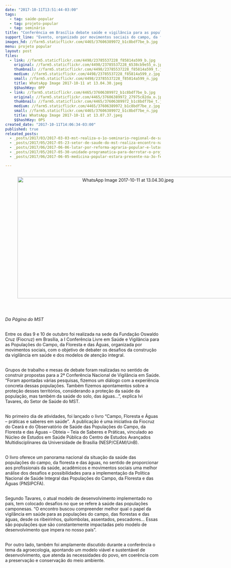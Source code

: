 ```yaml
---
date: "2017-10-11T13:51:44-03:00"
tags:
  - tag: saúde-popular
  - tag: projeto-popular
  - tag: seminário
title: "Conferência em Brasília debate saúde e vigilância para as populações do campo\n\n"
support_line: "Evento, organizado por movimentos sociais do campo, da floresta e das águas, foi realizado na sede da Fiocruz, entre os dias 9 e 10 de outubro"
images_hd: //farm5.staticflickr.com/4465/37606389972_b1c8bdf7be_b.jpg
menu: projeto popular
layout: post
files:
  - link: //farm5.staticflickr.com/4498/23785537228_f85814a599_b.jpg
    original: //farm5.staticflickr.com/4498/23785537228_6538cb9e55_o.jpg
    thumbnail: //farm5.staticflickr.com/4498/23785537228_f85814a599_t.jpg
    medium: //farm5.staticflickr.com/4498/23785537228_f85814a599_z.jpg
    small: //farm5.staticflickr.com/4498/23785537228_f85814a599_n.jpg
    title: WhatsApp Image 2017-10-11 at 13.04.30.jpeg
    $$hashKey: 0PP
  - link: //farm5.staticflickr.com/4465/37606389972_b1c8bdf7be_b.jpg
    original: //farm5.staticflickr.com/4465/37606389972_27975c82da_o.jpg
    thumbnail: //farm5.staticflickr.com/4465/37606389972_b1c8bdf7be_t.jpg
    medium: //farm5.staticflickr.com/4465/37606389972_b1c8bdf7be_z.jpg
    small: //farm5.staticflickr.com/4465/37606389972_b1c8bdf7be_n.jpg
    title: WhatsApp Image 2017-10-11 at 13.07.37.jpeg
    $$hashKey: 0PS
created_date: "2017-10-11T14:06:34-03:00"
published: true
releated_posts:
  - _posts/2017/03/2017-03-03-mst-realiza-o-1o-seminario-regional-de-saude-popular-da-bahia.md
  - _posts/2017/05/2017-05-23-setor-de-saude-do-mst-realiza-encontro-nacional-no-rio-grande-do-sul.md
  - _posts/2017/06/2017-06-06-lutar-por-reforma-agraria-popular-e-lutar-por-saude.md
  - _posts/2017/05/2017-05-30-unidade-programatica-para-derrotar-o-projeto-do-golpe.md
  - _posts/2017/06/2017-06-05-medicina-popular-estara-presente-na-3o-feira-da-reforma-agraria-em-salvador.md

---
```

<div style="text-align:center">
<figure class="image" style="display:inline-block"><img alt="WhatsApp Image 2017-10-11 at 13.04.30.jpeg" height="394" src="//farm5.staticflickr.com/4498/23785537228_f85814a599_b.jpg" width="700" />
<figcaption></figcaption>
</figure>
</div>

<p>&nbsp;</p>

<p><em>Da P&aacute;gina do MST</em></p>

<p><br />
Entre os dias 9 e 10 de outubro foi realizada na sede da Funda&ccedil;&atilde;o Oswaldo Cruz (Fiocruz) em Bras&iacute;lia, a I Confer&ecirc;ncia Livre em Sa&uacute;de e Vigil&acirc;ncia para as Popula&ccedil;&otilde;es do Campo, da Floresta e das &Aacute;guas, organizada por movimentos sociais, com o objetivo de debater os desafios da constru&ccedil;&atilde;o da vigil&acirc;ncia em sa&uacute;de e dos modelos de aten&ccedil;&atilde;o integral.</p>

<p><br />
Grupos de trabalho e mesas de debate foram realizadas no sentido de construir propostas para a 2&ordf; Confer&ecirc;ncia Nacional de Vigil&acirc;ncia em Sa&uacute;de. &ldquo;Foram apontadas v&aacute;rias pesquisas, fizemos um di&aacute;logo com a experi&ecirc;ncia concreta dessas popula&ccedil;&otilde;es. Tamb&eacute;m fizemos apontamentos sobre a prote&ccedil;&atilde;o desses territ&oacute;rios, considerando a prote&ccedil;&atilde;o da sa&uacute;de da popula&ccedil;&atilde;o, mas tamb&eacute;m da sa&uacute;de do solo, das &aacute;guas...&rdquo;, explica Ivi Tavares, do Setor de Sa&uacute;de do MST.</p>

<p><br />
No primeiro dia de atividades, foi lan&ccedil;ado o livro &ldquo;Campo, Floresta e &Aacute;guas &ndash; pr&aacute;ticas e saberes em sa&uacute;de&rdquo;.&nbsp; A publica&ccedil;&atilde;o &eacute; uma iniciativa da Fiocruz do Cear&aacute; e do Observat&oacute;rio de Sa&uacute;de das Popula&ccedil;&otilde;es do Campo, da Floresta e das &Aacute;guas &ndash; Obteia &ndash; Teia de Saberes e Pr&aacute;ticas, vinculado ao N&uacute;cleo de Estudos em Sa&uacute;de P&uacute;blica do Centro de Estudos Avan&ccedil;ados Multidisciplinares da Universidade de Bras&iacute;lia (NESP/CEAM/UnB).</p>

<p><br />
O livro oferece um panorama nacional da situa&ccedil;&atilde;o da sa&uacute;de das popula&ccedil;&otilde;es do campo, da floresta e das &aacute;guas, no sentido de proporcionar aos profissionais da sa&uacute;de, acad&ecirc;micos e movimentos sociais uma melhor an&aacute;lise dos desafios e possibilidades para a implementa&ccedil;&atilde;o da Pol&iacute;tica Nacional de Sa&uacute;de Integral das Popula&ccedil;&otilde;es do Campo, da Floresta e das &Aacute;guas (PNSIPCFA).&nbsp;</p>

<p><br />
Segundo Tavares, o atual modelo de desenvolvimento implementado no pa&iacute;s, tem colocado desafios no que se refere &agrave; sa&uacute;de das popula&ccedil;&otilde;es camponesas. &ldquo;O encontro buscou compreender melhor qual o papel da vigil&acirc;ncia em sa&uacute;de para as popula&ccedil;&otilde;es do campo, das florestas e das &aacute;guas, desde os ribeirinhos, quilombolas, assentados, pescadores... Essas s&atilde;o popula&ccedil;&otilde;es que s&atilde;o constantemente impactadas pelo modelo de desenvolvimento que impera no nosso pa&iacute;s&rdquo;.</p>

<p><br />
Por outro lado, tamb&eacute;m foi amplamente discutido durante a confer&ecirc;ncia o tema da agroecologia, apontando um modelo vi&aacute;vel e sustent&aacute;vel de desenvolvimento, que atenda &agrave;s necessidades do povo, em coer&ecirc;ncia com a preserva&ccedil;&atilde;o e conserva&ccedil;&atilde;o do meio ambiente.&nbsp;</p>
